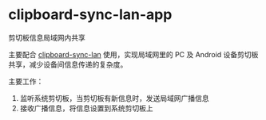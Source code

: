 # clipboard-sync-lan-app
剪切板信息局域网内共享

主要配合 [clipboard-sync-lan](https://github.com/Gomaxx/clipboard-sync-lan) 使用，实现局域网里的 PC 及 Android 设备剪切板共享，减少设备间信息传递的复杂度。

主要工作：
1. 监听系统剪切板，当剪切板有新信息时，发送局域网广播信息
2. 接收广播信息，将信息设置到系统剪切板上
